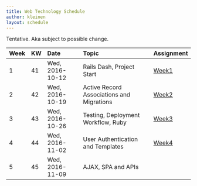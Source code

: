 ```yaml
---
title: Web Technology Schedule
author: kleinen
layout: schedule
---
```


Tentative. Aka subject to possible change.

| Week | KW | Date            | Topic                                     | Assignment                      |
|:-----|:---|:----------------|:------------------------------------------|:--------------------------------|
| 1    | 41 | Wed, 2016-10-12 | Rails Dash, Project Start                 | [Week1](../assignments/#week-1) |
| 2    | 42 | Wed, 2016-10-19 | Active Record Associations and Migrations | [Week2](../assignments/#week-2) |
| 3    | 43 | Wed, 2016-10-26 | Testing, Deployment Workflow, Ruby        | [Week3](../assignments/#week-3) |
| 4    | 44 | Wed, 2016-11-02 | User Authentication and Templates         | [Week4](../assignments/#week-4) |
| 5    | 45 | Wed, 2016-11-09 | AJAX, SPA and APIs                        |                                 |
